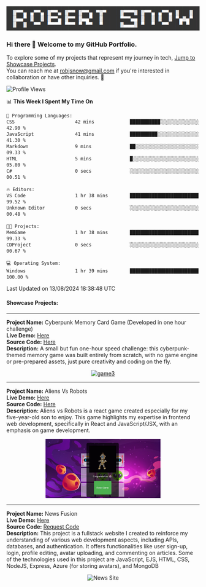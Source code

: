 <img alt="myname" src="assets/name.png" />

### Hi there 👋 Welcome to my GitHub Portfolio.
To explore some of my projects that represent my journey in tech, [Jump to Showcase Projects](#showcase-projects).  
You can reach me at robjsnow@gmail.com if you're interested in collaboration or have other inquiries.  :briefcase:



<!--START_SECTION:waka-->
![Profile Views](http://img.shields.io/badge/Profile%20Views-13-blue)

📊 **This Week I Spent My Time On** 

```text
💬 Programming Languages: 
CSS                      42 mins             ███████████░░░░░░░░░░░░░░   42.90 % 
JavaScript               41 mins             ██████████░░░░░░░░░░░░░░░   41.30 % 
Markdown                 9 mins              ██░░░░░░░░░░░░░░░░░░░░░░░   09.33 % 
HTML                     5 mins              █░░░░░░░░░░░░░░░░░░░░░░░░   05.80 % 
C#                       0 secs              ░░░░░░░░░░░░░░░░░░░░░░░░░   00.51 % 

🔥 Editors: 
VS Code                  1 hr 38 mins        █████████████████████████   99.52 % 
Unknown Editor           0 secs              ░░░░░░░░░░░░░░░░░░░░░░░░░   00.48 % 

🐱‍💻 Projects: 
MemGame                  1 hr 38 mins        █████████████████████████   99.33 % 
CDProject                0 secs              ░░░░░░░░░░░░░░░░░░░░░░░░░   00.67 % 

💻 Operating System: 
Windows                  1 hr 39 mins        █████████████████████████   100.00 % 
```


 Last Updated on 13/08/2024 18:38:48 UTC
<!--END_SECTION:waka-->

<!--
**robjsnow/robjsnow** is a ✨ _special_ ✨ repository because its `README.md` (this file) appears on your GitHub profile.

Here are some ideas to get you started:

- 🔭 I’m currently working on ...
- 🌱 I’m currently learning ...
- 👯 I’m looking to collaborate on ...
- 🤔 I’m looking for help with ...
- 💬 Ask me about ...
- 📫 How to reach me: ...
- 😄 Pronouns: ...
- ⚡ Fun fact: ...
-->

#### Showcase Projects:

---

**Project Name:** Cyberpunk Memory Card Game  (Developed in one hour challenge)  
**Live Demo:** [Here](https://robjsnow.github.io/game-in-one-hour/)  
**Source Code:** [Here](https://github.com/robjsnow/game-in-one-hour/)  
**Description:** A small but fun one-hour speed challenge: this cyberpunk-themed memory game was built entirely from scratch, with no game engine or pre-prepared assets, just pure creativity and coding on the fly.  
<div align="center"><a href="https://robjsnow.github.io/game-in-one-hour/">
<a href="https://ibb.co/GHLDzGT"><img src="https://i.ibb.co/fD5WjZv/game3.png" alt="game3" width="300"/>
</a></div>


---

**Project Name:** Aliens Vs Robots  
**Live Demo:** [Here](https://yellow-water-02e94ce10.4.azurestaticapps.net/)  
**Source Code:** [Here](https://github.com/robjsnow/avr/)  
**Description:** Aliens vs Robots is a react game created especially for my five-year-old son to enjoy. This game highlights my expertise in frontend web development, specifically in React and JavaScript/JSX, with an emphasis on game development.  
<div align="center"><a href="https://yellow-water-02e94ce10.4.azurestaticapps.net/">
  <img src="https://github.com/robjsnow/avr/blob/main/screenshots/avrSS.jpg?raw=true" alt="Dancing Robot" width="300" />
</a></div>

---
**Project Name:**  News Fusion  
**Live Demo:**  [Here](https://newsfusion-3a88334147f8.herokuapp.com/)  
**Source Code:**  [Request Code](mailto:robjsnow@gmailcom)  
**Description:**  This project is a fullstack website I created to reinforce my understanding of various web development aspects, including APIs, databases, and authentication. It offers functionalities like user sign-up, login, profile editing, avatar uploading, and commenting on articles. Some of the technologies used in this project are JavaScript, EJS, HTML, CSS, NodeJS, Express, Azure (for storing avatars), and MongoDB
<div align="center"<a href="https://yellow-water-02e94ce10.4.azurestaticapps.net/">
  <img src="https://ashy-desert-0dbaf2a10.4.azurestaticapps.net/news1.jpeg" alt="News Site" width="300" />
</a></div>

